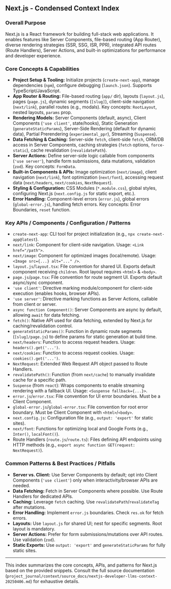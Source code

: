 ## Next.js - Condensed Context Index

### Overall Purpose
Next.js is a React framework for building full-stack web applications. It enables features like Server Components, file-based routing (App Router), diverse rendering strategies (SSR, SSG, ISR, PPR), integrated API routes (Route Handlers), Server Actions, and built-in optimizations for performance and developer experience.

### Core Concepts & Capabilities
*   **Project Setup & Tooling:** Initialize projects (`create-next-app`), manage dependencies (`npm`), configure debugging (`launch.json`). Supports TypeScript/JavaScript.
*   **App Router & Routing:** File-based routing (`app/` dir), layouts (`layout.js`), pages (`page.js`), dynamic segments (`[slug]`), client-side navigation (`next/link`), parallel routes (e.g., modals). Key concepts: `RootLayout`, nested layouts, `params` prop.
*   **Rendering Models:** Server Components (default, async), Client Components (`'use client'`, state/hooks), Static Generation (`generateStaticParams`), Server-Side Rendering (default for dynamic data), Partial Prerendering (`experimental_ppr`), Streaming (`Suspense`).
*   **Data Fetching & Caching:** Server-side `fetch`, client-side `fetch`, ORM/DB access in Server Components, caching strategies (`fetch` options, `force-static`), cache revalidation (`revalidatePath`).
*   **Server Actions:** Define server-side logic callable from components (`'use server'`), handle form submissions, data mutations, validation (`zod`). Key concepts: `FormData`.
*   **Built-in Components & APIs:** Image optimization (`next/image`), client navigation (`next/link`), font optimization (`next/font`), accessing request data (`next/headers`, `next/cookies`, `NextRequest`).
*   **Styling & Configuration:** CSS Modules (`*.module.css`), global styles, configuring Next.js (`next.config.js` for static export, etc.).
*   **Error Handling:** Component-level errors (`error.js`), global errors (`global-error.js`), handling fetch errors. Key concepts: Error Boundaries, `reset` function.

### Key APIs / Components / Configuration / Patterns
*   `create-next-app`: CLI tool for project initialization (e.g., `npx create-next-app@latest`).
*   `next/link`: Component for client-side navigation. Usage: `<Link href="/path">`.
*   `next/image`: Component for optimized images (local/remote). Usage: `<Image src={...} alt="..." />`.
*   `layout.js`/`layout.tsx`: File convention for shared UI. Exports default component receiving `children`. Root layout requires `<html>` & `<body>`.
*   `page.js`/`page.tsx`: File convention for route segment UI. Exports default async/sync component.
*   `'use client'`: Directive marking module/component for client-side execution (enables hooks, browser APIs).
*   `'use server'`: Directive marking functions as Server Actions, callable from client or server.
*   `async function Component()`: Server Components are async by default, allowing `await` for data fetching.
*   `fetch()`: Native API used for data fetching, extended by Next.js for caching/revalidation control.
*   `generateStaticParams()`: Function in dynamic route segments (`[slug]/page.js`) to define params for static generation at build time.
*   `next/headers`: Function to access request headers. Usage: `headers().get('...')`.
*   `next/cookies`: Function to access request cookies. Usage: `cookies().get('...')`.
*   `NextRequest`: Extended Web Request API object passed to Route Handlers.
*   `revalidatePath()`: Function (from `next/cache`) to manually invalidate cache for a specific path.
*   `Suspense` (from `react`): Wraps components to enable streaming rendering with a fallback UI. Usage: `<Suspense fallback={...}>`.
*   `error.js`/`error.tsx`: File convention for UI error boundaries. Must be a Client Component.
*   `global-error.js`/`global-error.tsx`: File convention for root error boundary. Must be Client Component with `<html>`/`<body>`.
*   `next.config.js`: Configuration file (e.g., `output: 'export'` for static sites).
*   `next/font`: Functions for optimizing local and Google Fonts (e.g., `Inter()`, `localFont()`).
*   Route Handlers (`route.js`/`route.ts`): Files defining API endpoints using HTTP methods (e.g., `export async function GET(request: NextRequest)`).

### Common Patterns & Best Practices / Pitfalls
*   **Server vs. Client:** Use Server Components by default; opt into Client Components (`'use client'`) only when interactivity/browser APIs are needed.
*   **Data Fetching:** Fetch in Server Components where possible. Use Route Handlers for dedicated APIs.
*   **Caching:** Leverage `fetch` caching. Use `revalidatePath`/`revalidateTag` after mutations.
*   **Error Handling:** Implement `error.js` boundaries. Check `res.ok` for fetch errors.
*   **Layouts:** Use `layout.js` for shared UI; nest for specific segments. Root layout is mandatory.
*   **Server Actions:** Prefer for form submissions/mutations over API routes. Use validation (`zod`).
*   **Static Exports:** Use `output: 'export'` and `generateStaticParams` for fully static sites.

---
This index summarizes the core concepts, APIs, and patterns for Next.js based on the provided snippets. Consult the full source documentation (`project_journal/context/source_docs/nextjs-developer-llms-context-20250406.md`) for exhaustive details.